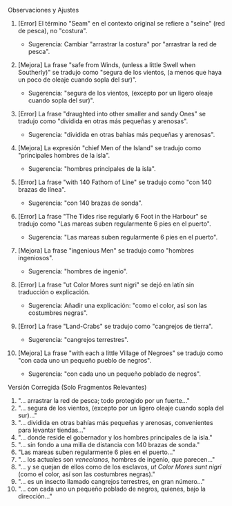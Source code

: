 Observaciones y Ajustes

1. [Error] El término "Seam" en el contexto original se refiere a "seine" (red de pesca), no "costura". 
   - Sugerencia: Cambiar "arrastrar la costura" por "arrastrar la red de pesca".

2. [Mejora] La frase "safe from Winds, (unless a little Swell when Southerly)" se tradujo como "segura de los vientos, (a menos que haya un poco de oleaje cuando sopla del sur)". 
   - Sugerencia: "segura de los vientos, (excepto por un ligero oleaje cuando sopla del sur)".

3. [Error] La frase "draughted into other smaller and sandy Ones" se tradujo como "dividida en otras más pequeñas y arenosas". 
   - Sugerencia: "dividida en otras bahías más pequeñas y arenosas".

4. [Mejora] La expresión "chief Men of the Island" se tradujo como "principales hombres de la isla". 
   - Sugerencia: "hombres principales de la isla".

5. [Error] La frase "with 140 Fathom of Line" se tradujo como "con 140 brazas de línea". 
   - Sugerencia: "con 140 brazas de sonda".

6. [Error] La frase "The Tides rise regularly 6 Foot in the Harbour" se tradujo como "Las mareas suben regularmente 6 pies en el puerto". 
   - Sugerencia: "Las mareas suben regularmente 6 pies en el puerto".

7. [Mejora] La frase "ingenious Men" se tradujo como "hombres ingeniosos". 
   - Sugerencia: "hombres de ingenio".

8. [Error] La frase "ut Color Mores sunt nigri" se dejó en latín sin traducción o explicación. 
   - Sugerencia: Añadir una explicación: "como el color, así son las costumbres negras".

9. [Error] La frase "Land-Crabs" se tradujo como "cangrejos de tierra". 
   - Sugerencia: "cangrejos terrestres".

10. [Mejora] La frase "with each a little Village of Negroes" se tradujo como "con cada uno un pequeño pueblo de negros". 
    - Sugerencia: "con cada uno un pequeño poblado de negros".

Versión Corregida (Solo Fragmentos Relevantes)

1. "... arrastrar la red de pesca; todo protegido por un fuerte..."
2. "... segura de los vientos, (excepto por un ligero oleaje cuando sopla del sur)..."
3. "... dividida en otras bahías más pequeñas y arenosas, convenientes para levantar tiendas..."
4. "... donde reside el gobernador y los hombres principales de la isla."
5. "... sin fondo a una milla de distancia con 140 brazas de sonda."
6. "Las mareas suben regularmente 6 pies en el puerto..."
7. "... los actuales son *venecianos*, hombres de ingenio, que parecen..."
8. "... y se quejan de ellos como de los esclavos, _ut Color Mores sunt nigri_ (como el color, así son las costumbres negras)."
9. "... es un insecto llamado cangrejos terrestres, en gran número..."
10. "... con cada uno un pequeño poblado de negros, quienes, bajo la dirección..."